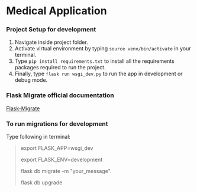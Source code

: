 # Medical Application

### Project Setup for development
1. Navigate inside project folder.
2. Activate virtual environment by typing `source venv/bin/activate` in your terminal.
3. Type `pip install requirements.txt` to install all the requirements packages required to run the project.
4. Finally, type `flask run wsgi_dev.py` to run the app in development or debug mode. 


### Flask Migrate official documentation
[Flask-Migrate](https://flask-migrate.readthedocs.io/en/latest/)

### To run migrations for development
Type following in terminal:

> export FLASK_APP=wsgi_dev
> 
> export FLASK_ENV=development
> 
> flask db migrate -m  "your_message".
> 
> flask db upgrade







